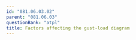 ```yaml
---
id: "081.06.03.02"
parent: "081.06.03"
questionBank: "atpl"
title: Factors affecting the gust-load diagram
---
```

